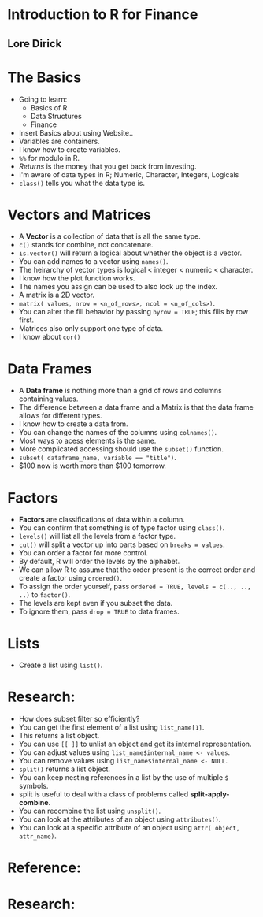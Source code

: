 # Introduction to R for Finance
## Lore Dirick

# The Basics
- Going to learn:
  * Basics of R
  * Data Structures
  * Finance
- Insert Basics about using Website..
- Variables are containers.
- I know how to create variables.
- `%%` for modulo in R.
- *Returns* is the money that you get back from investing.
- I'm aware of data types in R; Numeric, Character, Integers, Logicals
- `class()` tells you what the data type is.

# Vectors and Matrices
- A **Vector** is a collection of data that is all the same type.
- `c()` stands for combine, not concatenate.
- `is.vector()` will return a logical about whether the object is a vector.
- You can add names to a vector using `names()`.
- The heirarchy of vector types is logical < integer < numeric < character.
- I know how the plot function works.
- The names you assign can be used to also look up the index.
- A matrix is a 2D vector.
- `matrix( values, nrow = <n_of_rows>, ncol = <n_of_cols>)`.
- You can alter the fill behavior by passing `byrow = TRUE`; this fills by row first.
- Matrices also only support one type of data.
- I know about `cor()`

# Data Frames
- A **Data frame** is nothing more than a grid of rows and columns containing values.
- The difference between a data frame and a Matrix is that the data frame allows for different types.
- I know how to create a data from.
- You can change the names of the columns using `colnames()`.
- Most ways to acess elements is the same.
- More complicated accessing should use the `subset()` function.
- `subset( dataframe_name, variable == "title")`.
- $100 now is worth more than $100 tomorrow.

# Factors
- **Factors** are classifications of data within a column.
- You can confirm that something is of type factor using `class()`.
- `levels()` will list all the levels from a factor type.
- `cut()` will split a vector up into parts based on `breaks = values`.
- You can order a factor for more control.
- By default, R will order the levels by the alphabet.
- We can allow R to assume that the order present is the correct order and create a factor using `ordered()`.
- To assign the order yourself, pass `ordered = TRUE, levels = c(.., .., ..)` to `factor()`.
- The levels are kept even if you subset the data.
- To ignore them, pass `drop = TRUE` to data frames.

# Lists
- Create a list using `list()`.

# Research:
- How does subset filter so efficiently?
- You can get the first element of a list using `list_name[1]`.
- This returns a list object.
- You can use `[[ ]]` to unlist an object and get its internal representation.
- You can adjust values using `list_name$internal_name <- values`.
- You can remove values using `list_name$internal_name <- NULL`.
- `split()` returns a list object.
- You can keep nesting references in a list by the use of multiple `$` symbols.
- split is useful to deal with a class of problems called **split-apply-combine**.
- You can recombine the list using `unsplit()`.
- You can look at the attributes of an object using `attributes()`.
- You can look at a specific attribute of an object using `attr( object, attr_name)`.

# Reference:

# Research:
